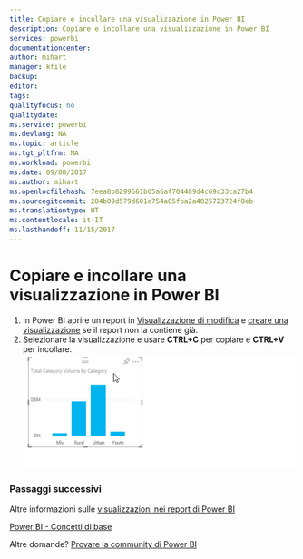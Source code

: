```yaml
---
title: Copiare e incollare una visualizzazione in Power BI
description: Copiare e incollare una visualizzazione in Power BI
services: powerbi
documentationcenter: 
author: mihart
manager: kfile
backup: 
editor: 
tags: 
qualityfocus: no
qualitydate: 
ms.service: powerbi
ms.devlang: NA
ms.topic: article
ms.tgt_pltfrm: NA
ms.workload: powerbi
ms.date: 09/08/2017
ms.author: mihart
ms.openlocfilehash: 7eea8b8299561b65a6af704489d4c69c33ca27b4
ms.sourcegitcommit: 284b09d579d601e754a05fba2a4025723724f8eb
ms.translationtype: HT
ms.contentlocale: it-IT
ms.lasthandoff: 11/15/2017
---
```

# <a name="copy-and-paste-a-visualization-in-power-bi"></a>Copiare e incollare una visualizzazione in Power BI
1. In Power BI aprire un report in [Visualizzazione di modifica](service-reading-view-and-editing-view.md) e [creare una visualizzazione](power-bi-report-add-visualizations-i.md) se il report non la contiene già. 
2. Selezionare la visualizzazione e usare **CTRL+C** per copiare e **CTRL+V** per incollare.  
   ![](media/power-bi-visualization-copy-paste/copypasteviznew.gif)

### <a name="next-steps"></a>Passaggi successivi
Altre informazioni sulle [visualizzazioni nei report di Power BI](power-bi-report-visualizations.md)

[Power BI - Concetti di base](service-basic-concepts.md)  

Altre domande? [Provare la community di Power BI](http://community.powerbi.com/)

